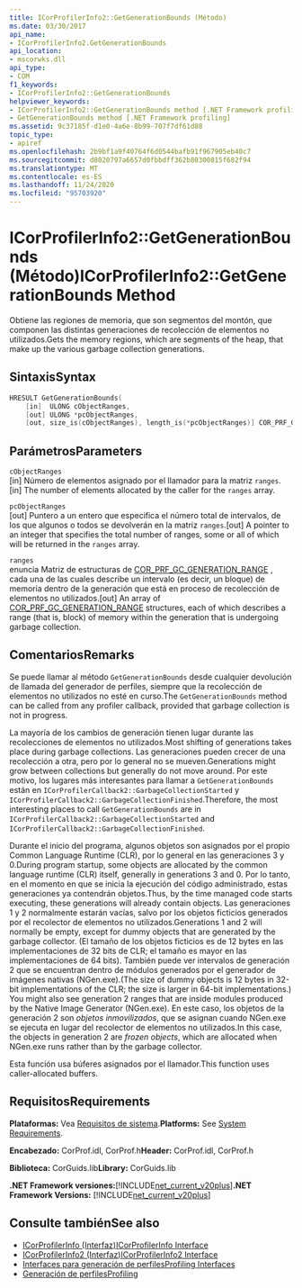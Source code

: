 ```yaml
---
title: ICorProfilerInfo2::GetGenerationBounds (Método)
ms.date: 03/30/2017
api_name:
- ICorProfilerInfo2.GetGenerationBounds
api_location:
- mscorwks.dll
api_type:
- COM
f1_keywords:
- ICorProfilerInfo2::GetGenerationBounds
helpviewer_keywords:
- ICorProfilerInfo2::GetGenerationBounds method [.NET Framework profiling]
- GetGenerationBounds method [.NET Framework profiling]
ms.assetid: 9c37185f-d1e0-4a6e-8b99-707f7df61d88
topic_type:
- apiref
ms.openlocfilehash: 2b9bf1a9f40764f6d0544bafb91f967905eb40c7
ms.sourcegitcommit: d8020797a6657d0fbbdff362b80300815f682f94
ms.translationtype: MT
ms.contentlocale: es-ES
ms.lasthandoff: 11/24/2020
ms.locfileid: "95703920"
---
```

# <a name="icorprofilerinfo2getgenerationbounds-method"></a><span data-ttu-id="7245f-102">ICorProfilerInfo2::GetGenerationBounds (Método)</span><span class="sxs-lookup"><span data-stu-id="7245f-102">ICorProfilerInfo2::GetGenerationBounds Method</span></span>

<span data-ttu-id="7245f-103">Obtiene las regiones de memoria, que son segmentos del montón, que componen las distintas generaciones de recolección de elementos no utilizados.</span><span class="sxs-lookup"><span data-stu-id="7245f-103">Gets the memory regions, which are segments of the heap, that make up the various garbage collection generations.</span></span>  
  
## <a name="syntax"></a><span data-ttu-id="7245f-104">Sintaxis</span><span class="sxs-lookup"><span data-stu-id="7245f-104">Syntax</span></span>  
  
```cpp  
HRESULT GetGenerationBounds(  
    [in]  ULONG cObjectRanges,  
    [out] ULONG *pcObjectRanges,  
    [out, size_is(cObjectRanges), length_is(*pcObjectRanges)] COR_PRF_GC_GENERATION_RANGE ranges[]);  
```  
  
## <a name="parameters"></a><span data-ttu-id="7245f-105">Parámetros</span><span class="sxs-lookup"><span data-stu-id="7245f-105">Parameters</span></span>  

 `cObjectRanges`  
 <span data-ttu-id="7245f-106">[in] Número de elementos asignado por el llamador para la matriz `ranges`.</span><span class="sxs-lookup"><span data-stu-id="7245f-106">[in] The number of elements allocated by the caller for the `ranges` array.</span></span>  
  
 `pcObjectRanges`  
 <span data-ttu-id="7245f-107">[out] Puntero a un entero que especifica el número total de intervalos, de los que algunos o todos se devolverán en la matriz `ranges`.</span><span class="sxs-lookup"><span data-stu-id="7245f-107">[out] A pointer to an integer that specifies the total number of ranges, some or all of which will be returned in the `ranges` array.</span></span>  
  
 `ranges`  
 <span data-ttu-id="7245f-108">enuncia Matriz de estructuras de [COR_PRF_GC_GENERATION_RANGE](cor-prf-gc-generation-range-structure.md) , cada una de las cuales describe un intervalo (es decir, un bloque) de memoria dentro de la generación que está en proceso de recolección de elementos no utilizados.</span><span class="sxs-lookup"><span data-stu-id="7245f-108">[out] An array of [COR_PRF_GC_GENERATION_RANGE](cor-prf-gc-generation-range-structure.md) structures, each of which describes a range (that is, block) of memory within the generation that is undergoing garbage collection.</span></span>  
  
## <a name="remarks"></a><span data-ttu-id="7245f-109">Comentarios</span><span class="sxs-lookup"><span data-stu-id="7245f-109">Remarks</span></span>  

 <span data-ttu-id="7245f-110">Se puede llamar al método `GetGenerationBounds` desde cualquier devolución de llamada del generador de perfiles, siempre que la recolección de elementos no utilizados no esté en curso.</span><span class="sxs-lookup"><span data-stu-id="7245f-110">The `GetGenerationBounds` method can be called from any profiler callback, provided that garbage collection is not in progress.</span></span>

 <span data-ttu-id="7245f-111">La mayoría de los cambios de generación tienen lugar durante las recolecciones de elementos no utilizados.</span><span class="sxs-lookup"><span data-stu-id="7245f-111">Most shifting of generations takes place during garbage collections.</span></span> <span data-ttu-id="7245f-112">Las generaciones pueden crecer de una recolección a otra, pero por lo general no se mueven.</span><span class="sxs-lookup"><span data-stu-id="7245f-112">Generations might grow between collections but generally do not move around.</span></span> <span data-ttu-id="7245f-113">Por este motivo, los lugares más interesantes para llamar a `GetGenerationBounds` están en `ICorProfilerCallback2::GarbageCollectionStarted` y `ICorProfilerCallback2::GarbageCollectionFinished`.</span><span class="sxs-lookup"><span data-stu-id="7245f-113">Therefore, the most interesting places to call `GetGenerationBounds` are in `ICorProfilerCallback2::GarbageCollectionStarted` and `ICorProfilerCallback2::GarbageCollectionFinished`.</span></span>  
  
 <span data-ttu-id="7245f-114">Durante el inicio del programa, algunos objetos son asignados por el propio Common Language Runtime (CLR), por lo general en las generaciones 3 y 0.</span><span class="sxs-lookup"><span data-stu-id="7245f-114">During program startup, some objects are allocated by the common language runtime (CLR) itself, generally in generations 3 and 0.</span></span> <span data-ttu-id="7245f-115">Por lo tanto, en el momento en que se inicia la ejecución del código administrado, estas generaciones ya contendrán objetos.</span><span class="sxs-lookup"><span data-stu-id="7245f-115">Thus, by the time managed code starts executing, these generations will already contain objects.</span></span> <span data-ttu-id="7245f-116">Las generaciones 1 y 2 normalmente estarán vacías, salvo por los objetos ficticios generados por el recolector de elementos no utilizados.</span><span class="sxs-lookup"><span data-stu-id="7245f-116">Generations 1 and 2 will normally be empty, except for dummy objects that are generated by the garbage collector.</span></span> <span data-ttu-id="7245f-117">(El tamaño de los objetos ficticios es de 12 bytes en las implementaciones de 32 bits de CLR; el tamaño es mayor en las implementaciones de 64 bits). También puede ver intervalos de generación 2 que se encuentran dentro de módulos generados por el generador de imágenes nativas (NGen.exe).</span><span class="sxs-lookup"><span data-stu-id="7245f-117">(The size of dummy objects is 12 bytes in 32-bit implementations of the CLR; the size is larger in 64-bit implementations.) You might also see generation 2 ranges that are inside modules produced by the Native Image Generator (NGen.exe).</span></span> <span data-ttu-id="7245f-118">En este caso, los objetos de la generación 2 son *objetos inmovilizados*, que se asignan cuando NGen.exe se ejecuta en lugar del recolector de elementos no utilizados.</span><span class="sxs-lookup"><span data-stu-id="7245f-118">In this case, the objects in generation 2 are *frozen objects*, which are allocated when NGen.exe runs rather than by the garbage collector.</span></span>  
  
 <span data-ttu-id="7245f-119">Esta función usa búferes asignados por el llamador.</span><span class="sxs-lookup"><span data-stu-id="7245f-119">This function uses caller-allocated buffers.</span></span>  
  
## <a name="requirements"></a><span data-ttu-id="7245f-120">Requisitos</span><span class="sxs-lookup"><span data-stu-id="7245f-120">Requirements</span></span>  

 <span data-ttu-id="7245f-121">**Plataformas:** Vea [Requisitos de sistema](../../get-started/system-requirements.md).</span><span class="sxs-lookup"><span data-stu-id="7245f-121">**Platforms:** See [System Requirements](../../get-started/system-requirements.md).</span></span>  
  
 <span data-ttu-id="7245f-122">**Encabezado:** CorProf.idl, CorProf.h</span><span class="sxs-lookup"><span data-stu-id="7245f-122">**Header:** CorProf.idl, CorProf.h</span></span>  
  
 <span data-ttu-id="7245f-123">**Biblioteca:** CorGuids.lib</span><span class="sxs-lookup"><span data-stu-id="7245f-123">**Library:** CorGuids.lib</span></span>  
  
 <span data-ttu-id="7245f-124">**.NET Framework versiones:**[!INCLUDE[net_current_v20plus](../../../../includes/net-current-v20plus-md.md)]</span><span class="sxs-lookup"><span data-stu-id="7245f-124">**.NET Framework Versions:** [!INCLUDE[net_current_v20plus](../../../../includes/net-current-v20plus-md.md)]</span></span>  
  
## <a name="see-also"></a><span data-ttu-id="7245f-125">Consulte también</span><span class="sxs-lookup"><span data-stu-id="7245f-125">See also</span></span>

- [<span data-ttu-id="7245f-126">ICorProfilerInfo (Interfaz)</span><span class="sxs-lookup"><span data-stu-id="7245f-126">ICorProfilerInfo Interface</span></span>](icorprofilerinfo-interface.md)
- [<span data-ttu-id="7245f-127">ICorProfilerInfo2 (Interfaz)</span><span class="sxs-lookup"><span data-stu-id="7245f-127">ICorProfilerInfo2 Interface</span></span>](icorprofilerinfo2-interface.md)
- [<span data-ttu-id="7245f-128">Interfaces para generación de perfiles</span><span class="sxs-lookup"><span data-stu-id="7245f-128">Profiling Interfaces</span></span>](profiling-interfaces.md)
- [<span data-ttu-id="7245f-129">Generación de perfiles</span><span class="sxs-lookup"><span data-stu-id="7245f-129">Profiling</span></span>](index.md)
